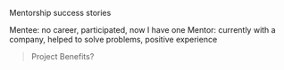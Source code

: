 Mentorship success stories

Mentee: no career, participated, now I have one
Mentor: currently with a company, helped to solve problems, positive experience

> Project Benefits?
